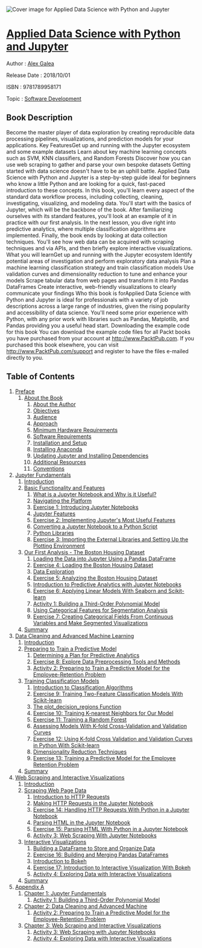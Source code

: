 ![Cover image for Applied Data Science with Python and Jupyter](https://imgdetail.ebookreading.net/cover/cover/software_development/EB9781789958171.jpg)

[Applied Data Science with Python and Jupyter](https://ebookreading.net/view/book/Applied+Data+Science+with+Python+and+Jupyter-EB9781789958171_1.html "Applied Data Science with Python and Jupyter")
====================================================================================================================

Author : [Alex Galea](https://ebookreading.net/search/author/Alex+Galea)

Release Date : 2018/10/01

ISBN : 9781789958171

Topic : [Software Development](https://ebookreading.net/search/category/software-development)

Book Description
-----------------

Become the master player of data exploration by creating reproducible data processing pipelines, visualizations, and prediction models for your applications.
Key FeaturesGet up and running with the Jupyter ecosystem and some example datasets Learn about key machine learning concepts such as SVM, KNN classifiers, and Random Forests Discover how you can use web scraping to gather and parse your own bespoke datasets Getting started with data science doesn't have to be an uphill battle. Applied Data Science with Python and Jupyter is a step-by-step guide ideal for beginners who know a little Python and are looking for a quick, fast-paced introduction to these concepts. In this book, you'll learn every aspect of the standard data workflow process, including collecting, cleaning, investigating, visualizing, and modeling data. You'll start with the basics of Jupyter, which will be the backbone of the book. After familiarizing ourselves with its standard features, you'll look at an example of it in practice with our first analysis. In the next lesson, you dive right into predictive analytics, where multiple classification algorithms are implemented. Finally, the book ends by looking at data collection techniques. You'll see how web data can be acquired with scraping techniques and via APIs, and then briefly explore interactive visualizations.
What you will learnGet up and running with the Jupyter ecosystem Identify potential areas of investigation and perform exploratory data analysis Plan a machine learning classification strategy and train classification models Use validation curves and dimensionality reduction to tune and enhance your models Scrape tabular data from web pages and transform it into Pandas DataFrames Create interactive, web-friendly visualizations to clearly communicate your findings Who this book is forApplied Data Science with Python and Jupyter is ideal for professionals with a variety of job descriptions across a large range of industries, given the rising popularity and accessibility of data science. You'll need some prior experience with Python, with any prior work with libraries such as Pandas, Matplotlib, and Pandas providing you a useful head start.
Downloading the example code for this book You can download the example code files for all Packt books you have purchased from your account at http://www.PacktPub.com. If you purchased this book elsewhere, you can visit http://www.PacktPub.com/support and register to have the files e-mailed directly to you.
              
Table of Contents
-----------------

1. [Preface](https://ebookreading.net/view/book/Applied+Data+Science+with+Python+and+Jupyter-EB9781789958171_3.html#_idParaDest-1)
    1. [About the Book](https://ebookreading.net/view/book/Applied+Data+Science+with+Python+and+Jupyter-EB9781789958171_3.html#_idParaDest-2)
        1. [About the Author](https://ebookreading.net/view/book/Applied+Data+Science+with+Python+and+Jupyter-EB9781789958171_3.html#_idParaDest-3)
        1. [Objectives](https://ebookreading.net/view/book/Applied+Data+Science+with+Python+and+Jupyter-EB9781789958171_3.html#_idParaDest-4)
        1. [Audience](https://ebookreading.net/view/book/Applied+Data+Science+with+Python+and+Jupyter-EB9781789958171_3.html#_idParaDest-5)
        1. [Approach](https://ebookreading.net/view/book/Applied+Data+Science+with+Python+and+Jupyter-EB9781789958171_3.html#_idParaDest-6)
        1. [Minimum Hardware Requirements](https://ebookreading.net/view/book/Applied+Data+Science+with+Python+and+Jupyter-EB9781789958171_3.html#_idParaDest-7)
        1. [Software Requirements](https://ebookreading.net/view/book/Applied+Data+Science+with+Python+and+Jupyter-EB9781789958171_3.html#_idParaDest-8)
        1. [Installation and Setup](https://ebookreading.net/view/book/Applied+Data+Science+with+Python+and+Jupyter-EB9781789958171_3.html#_idParaDest-9)
        1. [Installing Anaconda](https://ebookreading.net/view/book/Applied+Data+Science+with+Python+and+Jupyter-EB9781789958171_3.html#_idParaDest-10)
        1. [Updating Jupyter and Installing Dependencies](https://ebookreading.net/view/book/Applied+Data+Science+with+Python+and+Jupyter-EB9781789958171_3.html#_idParaDest-11)
        1. [Additional Resources](https://ebookreading.net/view/book/Applied+Data+Science+with+Python+and+Jupyter-EB9781789958171_3.html#_idParaDest-12)
        1. [Conventions](https://ebookreading.net/view/book/Applied+Data+Science+with+Python+and+Jupyter-EB9781789958171_3.html#_idParaDest-13)
1. [Jupyter Fundamentals](https://ebookreading.net/view/book/Applied+Data+Science+with+Python+and+Jupyter-EB9781789958171_4.html#_idParaDest-14)
    1. [Introduction](https://ebookreading.net/view/book/Applied+Data+Science+with+Python+and+Jupyter-EB9781789958171_4.html#_idParaDest-15)
    1. [Basic Functionality and Features](https://ebookreading.net/view/book/Applied+Data+Science+with+Python+and+Jupyter-EB9781789958171_4.html#_idParaDest-16)
        1. [What is a Jupyter Notebook and Why is it Useful?](https://ebookreading.net/view/book/Applied+Data+Science+with+Python+and+Jupyter-EB9781789958171_4.html#_idParaDest-17)
        1. [Navigating the Platform](https://ebookreading.net/view/book/Applied+Data+Science+with+Python+and+Jupyter-EB9781789958171_4.html#_idParaDest-18)
        1. [Exercise 1: Introducing Jupyter Notebooks](https://ebookreading.net/view/book/Applied+Data+Science+with+Python+and+Jupyter-EB9781789958171_4.html#_idParaDest-19)
        1. [Jupyter Features](https://ebookreading.net/view/book/Applied+Data+Science+with+Python+and+Jupyter-EB9781789958171_4.html#_idParaDest-20)
        1. [Exercise 2: Implementing Jupyter&#39;s Most Useful Features](https://ebookreading.net/view/book/Applied+Data+Science+with+Python+and+Jupyter-EB9781789958171_4.html#_idParaDest-21)
        1. [Converting a Jupyter Notebook to a Python Script](https://ebookreading.net/view/book/Applied+Data+Science+with+Python+and+Jupyter-EB9781789958171_4.html#_idParaDest-22)
        1. [Python Libraries](https://ebookreading.net/view/book/Applied+Data+Science+with+Python+and+Jupyter-EB9781789958171_4.html#_idParaDest-23)
        1. [Exercise 3: Importing the External Libraries and Setting Up the Plotting Environment](https://ebookreading.net/view/book/Applied+Data+Science+with+Python+and+Jupyter-EB9781789958171_4.html#_idParaDest-24)
    1. [Our First Analysis - The Boston Housing Dataset](https://ebookreading.net/view/book/Applied+Data+Science+with+Python+and+Jupyter-EB9781789958171_4.html#_idParaDest-25)
        1. [Loading the Data into Jupyter Using a Pandas DataFrame](https://ebookreading.net/view/book/Applied+Data+Science+with+Python+and+Jupyter-EB9781789958171_4.html#_idParaDest-26)
        1. [Exercise 4: Loading the Boston Housing Dataset](https://ebookreading.net/view/book/Applied+Data+Science+with+Python+and+Jupyter-EB9781789958171_4.html#_idParaDest-27)
        1. [Data Exploration](https://ebookreading.net/view/book/Applied+Data+Science+with+Python+and+Jupyter-EB9781789958171_4.html#_idParaDest-28)
        1. [Exercise 5: Analyzing the Boston Housing Dataset](https://ebookreading.net/view/book/Applied+Data+Science+with+Python+and+Jupyter-EB9781789958171_4.html#_idParaDest-29)
        1. [Introduction to Predictive Analytics with Jupyter Notebooks](https://ebookreading.net/view/book/Applied+Data+Science+with+Python+and+Jupyter-EB9781789958171_4.html#_idParaDest-30)
        1. [Exercise 6: Applying Linear Models With Seaborn and Scikit-learn](https://ebookreading.net/view/book/Applied+Data+Science+with+Python+and+Jupyter-EB9781789958171_4.html#_idParaDest-31)
        1. [Activity 1: Building a Third-Order Polynomial Model](https://ebookreading.net/view/book/Applied+Data+Science+with+Python+and+Jupyter-EB9781789958171_4.html#_idParaDest-32)
        1. [Using Categorical Features for Segmentation Analysis](https://ebookreading.net/view/book/Applied+Data+Science+with+Python+and+Jupyter-EB9781789958171_4.html#_idParaDest-33)
        1. [Exercise 7: Creating Categorical Fields From Continuous Variables and Make Segmented Visualizations](https://ebookreading.net/view/book/Applied+Data+Science+with+Python+and+Jupyter-EB9781789958171_4.html#_idParaDest-34)
    1. [Summary](https://ebookreading.net/view/book/Applied+Data+Science+with+Python+and+Jupyter-EB9781789958171_4.html#_idParaDest-35)
1. [Data Cleaning and Advanced Machine Learning](https://ebookreading.net/view/book/Applied+Data+Science+with+Python+and+Jupyter-EB9781789958171_5.html#_idParaDest-36)
    1. [Introduction](https://ebookreading.net/view/book/Applied+Data+Science+with+Python+and+Jupyter-EB9781789958171_5.html#_idParaDest-37)
    1. [Preparing to Train a Predictive Model](https://ebookreading.net/view/book/Applied+Data+Science+with+Python+and+Jupyter-EB9781789958171_5.html#_idParaDest-38)
        1. [Determining a Plan for Predictive Analytics](https://ebookreading.net/view/book/Applied+Data+Science+with+Python+and+Jupyter-EB9781789958171_5.html#_idParaDest-39)
        1. [Exercise 8: Explore Data Preprocessing Tools and Methods](https://ebookreading.net/view/book/Applied+Data+Science+with+Python+and+Jupyter-EB9781789958171_5.html#_idParaDest-40)
        1. [Activity 2: Preparing to Train a Predictive Model for the Employee-Retention Problem](https://ebookreading.net/view/book/Applied+Data+Science+with+Python+and+Jupyter-EB9781789958171_5.html#_idParaDest-41)
    1. [Training Classification Models](https://ebookreading.net/view/book/Applied+Data+Science+with+Python+and+Jupyter-EB9781789958171_5.html#_idParaDest-42)
        1. [Introduction to Classification Algorithms](https://ebookreading.net/view/book/Applied+Data+Science+with+Python+and+Jupyter-EB9781789958171_5.html#_idParaDest-43)
        1. [Exercise 9: Training Two-Feature Classification Models With Scikit-learn](https://ebookreading.net/view/book/Applied+Data+Science+with+Python+and+Jupyter-EB9781789958171_5.html#_idParaDest-44)
        1. [The plot_decision_regions Function](https://ebookreading.net/view/book/Applied+Data+Science+with+Python+and+Jupyter-EB9781789958171_5.html#_idParaDest-45)
        1. [Exercise 10: Training K-nearest Neighbors for Our Model](https://ebookreading.net/view/book/Applied+Data+Science+with+Python+and+Jupyter-EB9781789958171_5.html#_idParaDest-46)
        1. [Exercise 11: Training a Random Forest](https://ebookreading.net/view/book/Applied+Data+Science+with+Python+and+Jupyter-EB9781789958171_5.html#_idParaDest-47)
        1. [Assessing Models With K-fold Cross-Validation and Validation Curves](https://ebookreading.net/view/book/Applied+Data+Science+with+Python+and+Jupyter-EB9781789958171_5.html#_idParaDest-48)
        1. [Exercise 12: Using K-fold Cross Validation and Validation Curves in Python With Scikit-learn](https://ebookreading.net/view/book/Applied+Data+Science+with+Python+and+Jupyter-EB9781789958171_5.html#_idParaDest-49)
        1. [Dimensionality Reduction Techniques](https://ebookreading.net/view/book/Applied+Data+Science+with+Python+and+Jupyter-EB9781789958171_5.html#_idParaDest-50)
        1. [Exercise 13: Training a Predictive Model for the Employee Retention Problem](https://ebookreading.net/view/book/Applied+Data+Science+with+Python+and+Jupyter-EB9781789958171_5.html#_idParaDest-51)
    1. [Summary](https://ebookreading.net/view/book/Applied+Data+Science+with+Python+and+Jupyter-EB9781789958171_5.html#_idParaDest-52)
1. [Web Scraping and Interactive Visualizations](https://ebookreading.net/view/book/Applied+Data+Science+with+Python+and+Jupyter-EB9781789958171_6.html#_idParaDest-53)
    1. [Introduction](https://ebookreading.net/view/book/Applied+Data+Science+with+Python+and+Jupyter-EB9781789958171_6.html#_idParaDest-54)
    1. [Scraping Web Page Data](https://ebookreading.net/view/book/Applied+Data+Science+with+Python+and+Jupyter-EB9781789958171_6.html#_idParaDest-55)
        1. [Introduction to HTTP Requests](https://ebookreading.net/view/book/Applied+Data+Science+with+Python+and+Jupyter-EB9781789958171_6.html#_idParaDest-56)
        1. [Making HTTP Requests in the Jupyter Notebook](https://ebookreading.net/view/book/Applied+Data+Science+with+Python+and+Jupyter-EB9781789958171_6.html#_idParaDest-57)
        1. [Exercise 14: Handling HTTP Requests With Python in a Jupyter Notebook](https://ebookreading.net/view/book/Applied+Data+Science+with+Python+and+Jupyter-EB9781789958171_6.html#_idParaDest-58)
        1. [Parsing HTML in the Jupyter Notebook](https://ebookreading.net/view/book/Applied+Data+Science+with+Python+and+Jupyter-EB9781789958171_6.html#_idParaDest-59)
        1. [Exercise 15: Parsing HTML With Python in a Jupyter Notebook](https://ebookreading.net/view/book/Applied+Data+Science+with+Python+and+Jupyter-EB9781789958171_6.html#_idParaDest-60)
        1. [Activity 3: Web Scraping With Jupyter Notebooks](https://ebookreading.net/view/book/Applied+Data+Science+with+Python+and+Jupyter-EB9781789958171_6.html#_idParaDest-61)
    1. [Interactive Visualizations](https://ebookreading.net/view/book/Applied+Data+Science+with+Python+and+Jupyter-EB9781789958171_6.html#_idParaDest-62)
        1. [Building a DataFrame to Store and Organize Data](https://ebookreading.net/view/book/Applied+Data+Science+with+Python+and+Jupyter-EB9781789958171_6.html#_idParaDest-63)
        1. [Exercise 16: Building and Merging Pandas DataFrames](https://ebookreading.net/view/book/Applied+Data+Science+with+Python+and+Jupyter-EB9781789958171_6.html#_idParaDest-64)
        1. [Introduction to Bokeh](https://ebookreading.net/view/book/Applied+Data+Science+with+Python+and+Jupyter-EB9781789958171_6.html#_idParaDest-65)
        1. [Exercise 17: Introduction to Interactive Visualization With Bokeh](https://ebookreading.net/view/book/Applied+Data+Science+with+Python+and+Jupyter-EB9781789958171_6.html#_idParaDest-66)
        1. [Activity 4: Exploring Data with Interactive Visualizations](https://ebookreading.net/view/book/Applied+Data+Science+with+Python+and+Jupyter-EB9781789958171_6.html#_idParaDest-67)
    1. [Summary](https://ebookreading.net/view/book/Applied+Data+Science+with+Python+and+Jupyter-EB9781789958171_6.html#_idParaDest-68)
1. [Appendix A](https://ebookreading.net/view/book/Applied+Data+Science+with+Python+and+Jupyter-EB9781789958171_7.html#_idParaDest-69)
    1. [Chapter 1: Jupyter Fundamentals](https://ebookreading.net/view/book/Applied+Data+Science+with+Python+and+Jupyter-EB9781789958171_7.html#_idParaDest-70)
        1. [Activity 1: Building a Third-Order Polynomial Model](https://ebookreading.net/view/book/Applied+Data+Science+with+Python+and+Jupyter-EB9781789958171_7.html#_idParaDest-71)
    1. [Chapter 2: Data Cleaning and Advanced Machine](https://ebookreading.net/view/book/Applied+Data+Science+with+Python+and+Jupyter-EB9781789958171_7.html#_idParaDest-72)
        1. [Activity 2: Preparing to Train a Predictive Model for the Employee-Retention Problem](https://ebookreading.net/view/book/Applied+Data+Science+with+Python+and+Jupyter-EB9781789958171_7.html#_idParaDest-73)
    1. [Chapter 3: Web Scraping and Interactive Visualizations](https://ebookreading.net/view/book/Applied+Data+Science+with+Python+and+Jupyter-EB9781789958171_7.html#_idParaDest-74)
        1. [Activity 3: Web Scraping with Jupyter Notebooks](https://ebookreading.net/view/book/Applied+Data+Science+with+Python+and+Jupyter-EB9781789958171_7.html#_idParaDest-75)
        1. [Activity 4: Exploring Data with Interactive Visualizations](https://ebookreading.net/view/book/Applied+Data+Science+with+Python+and+Jupyter-EB9781789958171_7.html#_idParaDest-76)
